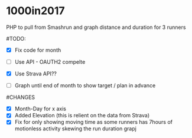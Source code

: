 # 1000in2017
PHP to pull from Smashrun and graph distance and duration for 3 runners

#TODO:
 - [x] Fix code for month
 - [ ] Use API - OAUTH2 compelte
 - [x] Use Strava API??
 - [ ] Graph until end of month to show target / plan in advance


#CHANGES
 - [x] Month-Day for x axis
 - [x] Added Elevation (this is relient on the data from Strava)
 - [x] Fix for only showing moving time as some runners has 7hours of motionless activity skewing the run duration grapj
